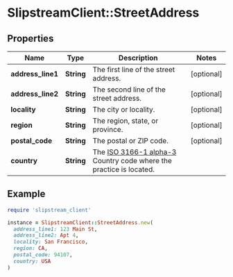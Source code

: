 # SlipstreamClient::StreetAddress

## Properties

| Name | Type | Description | Notes |
| ---- | ---- | ----------- | ----- |
| **address_line1** | **String** | The first line of the street address. | [optional] |
| **address_line2** | **String** | The second line of the street address. | [optional] |
| **locality** | **String** | The city or locality. | [optional] |
| **region** | **String** | The region, state, or province. | [optional] |
| **postal_code** | **String** | The postal or ZIP code. | [optional] |
| **country** | **String** | The [ISO 3166-1 alpha-3](https://en.wikipedia.org/wiki/ISO_3166-1_alpha-3#Officially_assigned_code_elements) Country code where the practice is located. |  |

## Example

```ruby
require 'slipstream_client'

instance = SlipstreamClient::StreetAddress.new(
  address_line1: 123 Main St,
  address_line2: Apt 4,
  locality: San Francisco,
  region: CA,
  postal_code: 94107,
  country: USA
)
```

